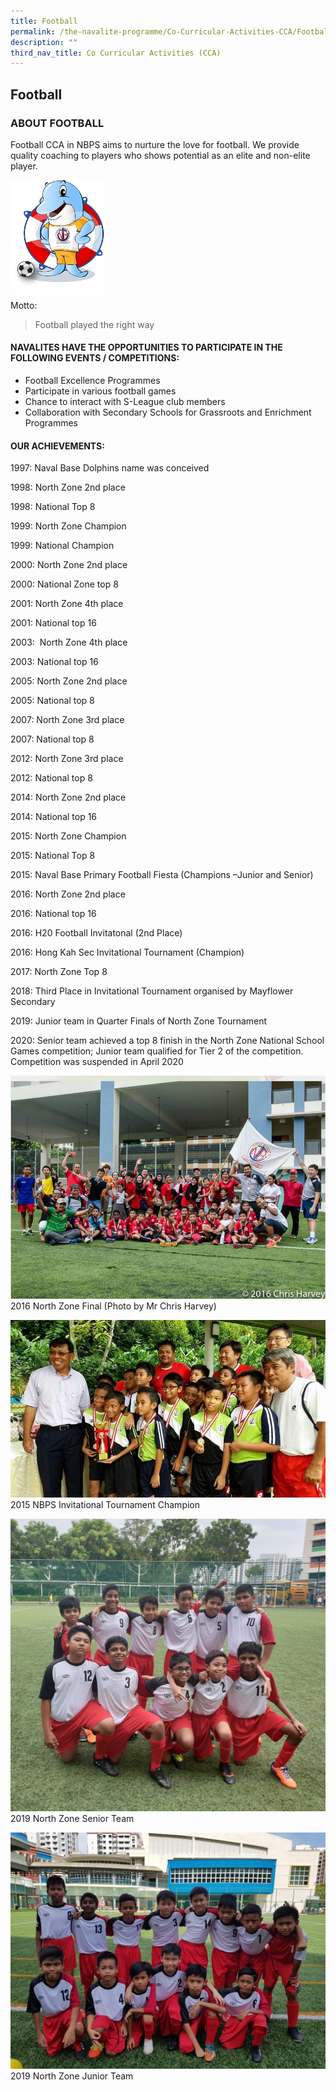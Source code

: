 ```yaml
---
title: Football
permalink: /the-navalite-programme/Co-Curricular-Activities-CCA/Football/
description: ""
third_nav_title: Co Curricular Activities (CCA)
---
```



## Football 

### ABOUT FOOTBALL

Football CCA in NBPS aims to nurture the love for football. We provide quality coaching to players who shows potential as an elite and non-elite player.

<img style="width: 30%;" src="/images/fb1.png">

Motto:

> Football played the right way

#### NAVALITES HAVE THE OPPORTUNITIES TO PARTICIPATE IN THE FOLLOWING EVENTS / COMPETITIONS:

*   Football Excellence Programmes 
*   Participate in various football games
*   Chance to interact with S-League club members
*   Collaboration with Secondary Schools for Grassroots and Enrichment Programmes

#### OUR ACHIEVEMENTS:

1997: Naval Base Dolphins name was conceived

1998: North Zone 2nd place

1998: National Top 8

1999: North Zone Champion

1999: National Champion

2000: North Zone 2nd place

2000: National Zone top 8

2001: North Zone 4th place

2001: National top 16

2003:  North Zone 4th place

2003: National top 16

2005: North Zone 2nd place

2005: National top 8

2007: North Zone 3rd place

2007: National top 8

2012: North Zone 3rd place

2012: National top 8

2014: North Zone 2nd place

2014: National top 16

2015: North Zone Champion

2015: National Top 8

2015: Naval Base Primary Football Fiesta (Champions –Junior and Senior)

2016: North Zone 2nd place

2016: National top 16

2016: H20 Football Invitatonal (2nd Place)

2016: Hong Kah Sec Invitational Tournament (Champion)

2017: North Zone Top 8

2018: Third Place in Invitational Tournament organised by Mayflower Secondary

2019: Junior team in Quarter Finals of North Zone Tournament

2020: Senior team achieved a top 8 finish in the North Zone National School Games competition; Junior team qualified for Tier 2 of the competition. Competition was suspended in April 2020

![](/images/soccer%20team.jpeg)
2016 North Zone Final (Photo by Mr Chris Harvey)

![](/images/fb2.jpeg)
2015 NBPS Invitational Tournament Champion

![](/images/fb3.jpeg)
2019 North Zone Senior Team

![](/images/fb4.jpeg)
2019 North Zone Junior Team
